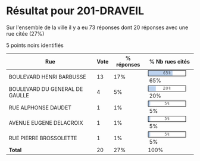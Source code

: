 # Résultat pour 201-DRAVEIL

Sur l'ensemble de la ville il y a eu 73 réponses dont 20 réponses avec une rue citée (27%)

5 points noirs identifiés

| Rue | Vote | % réponses | % Nb rues cités|
|-----|------|------------|----------------|
| BOULEVARD HENRI BARBUSSE | 13 | 17% | <img src="../../img/bar_65.gif" />&nbsp;65%|
| BOULEVARD DU GENERAL DE GAULLE | 4 | 5% | <img src="../../img/bar_20.gif" />&nbsp;20%|
| RUE ALPHONSE DAUDET | 1 | 1% | <img src="../../img/bar_5.gif" />&nbsp;5%|
| AVENUE EUGENE DELACROIX | 1 | 1% | <img src="../../img/bar_5.gif" />&nbsp;5%|
| RUE PIERRE BROSSOLETTE | 1 | 1% | <img src="../../img/bar_5.gif" />&nbsp;5%|
| **Total** | 20 | 27% | 100%|
